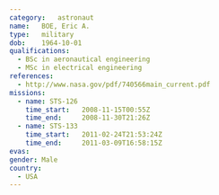 ```yaml
---
category:	astronaut
name:	BOE, Eric A.
type:	military
dob:	1964-10-01
qualifications:
  - BSc in aeronautical engineering
  - MSc in electrical engineering
references:
  - http://www.nasa.gov/pdf/740566main_current.pdf
missions:
  - name: STS-126
    time_start:   2008-11-15T00:55Z
    time_end:     2008-11-30T21:26Z
  - name: STS-133
    time_start:   2011-02-24T21:53:24Z
    time_end:     2011-03-09T16:58:15Z
evas:
gender:	Male
country:
  - USA
---
```

